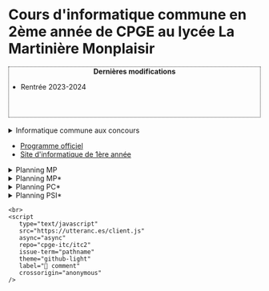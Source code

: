 # Cours d'informatique commune en 2ème année de CPGE au lycée La Martinière Monplaisir

<!-- <div id="" style="border-style:dotted; border-width:1px; overflow:scroll; height:100px;">
<center><b>Dernières modifications</b></center>
<ul>
<li>Ajout corrigé DS 1</li>
</ul>
</div> 
<br /> -->
<div id="" style="border-style:dotted; border-width:1px; overflow:scroll; height:100px;">
<center><b>Dernières modifications</b></center>
<ul>
<li>Rentrée 2023-2024</li>
</ul>
</div> 
<br />

<details>
<summary>Informatique commune aux concours</summary>

Concours | Durée | Coefficient (% écrit) | Autres
:---: | :---: | :---: | :---:
[CCINP PC/PSI](https://www.concours-commun-inp.fr/fr/epreuves/annales/annales-pc.html) | 3h | 10% | modélisation
[CCINP MP](https://www.concours-commun-inp.fr/fr/epreuves/annales/annales-mp.html) | | $\approx$ 10% | épreuve d'option + math 1
[Mines-Ponts](https://www.concoursminesponts.fr) | 2h | 7% |
[Centrale-Supélec PC/PSI (à confirmer)](https://www.concours-centrale-supelec.fr) | 2h QCM | 8% |
[Centrale-Supélec MP (à confirmer)](https://www.concours-centrale-supelec.fr) | 0 | 0% |
[X-ENS](https://banques-ecoles.fr/cms/wp-content/uploads/2023/01/Version-complete-combinee.pdf) | 2h | $\approx$ 13% | 
</details>

- [Programme officiel](https://prepas.org/index.php?document=72)
- [Site d'informatique de 1ère année](https://cpge-itc.github.io/itc1)

<details>
<summary>Planning MP</summary>
<iframe src="https://calendar.google.com/calendar/embed?height=600&wkst=2&bgcolor=%23ffffff&ctz=Europe%2FParis&showTitle=0&showDate=1&showPrint=0&showTabs=1&showCalendars=0&showTz=0&mode=MONTH&src=djBjZjgxN2M3cG9oNDdkMG5zNWN0YnR2MzhAZ3JvdXAuY2FsZW5kYXIuZ29vZ2xlLmNvbQ&color=%237CB342" style="border:solid 1px #777" width="100%" height="600" frameborder="0" scrolling="no"></iframe>
</details>

<details>
<summary>Planning MP*</summary>
<iframe src="https://calendar.google.com/calendar/embed?height=600&wkst=2&bgcolor=%23ffffff&ctz=Europe%2FParis&showTitle=0&showPrint=0&showTz=0&src=cDM3MWkxaWNqZWswam02bHQ1aTQ5ZDlqdHNAZ3JvdXAuY2FsZW5kYXIuZ29vZ2xlLmNvbQ&src=M2hha3JjZmVkMGswNTI2YXYzNzIwaWdqdW9nYTVsODFAaW1wb3J0LmNhbGVuZGFyLmdvb2dsZS5jb20&src=ZnIuZnJlbmNoI2hvbGlkYXlAZ3JvdXAudi5jYWxlbmRhci5nb29nbGUuY29t&color=%234285F4&color=%23E4C441&color=%230B8043" style="border:solid 1px #777" width="100%" height="600" frameborder="0" scrolling="no"></iframe>
</details>

<details>
<summary>Planning PC*</summary>
<iframe src="https://calendar.google.com/calendar/embed?height=600&wkst=1&bgcolor=%23ffffff&ctz=Europe%2FParis&showTitle=0&showPrint=0&showCalendars=0&showTz=0&src=N210Z3Z1ZGttaTJnaDNobGNzcDJ0c2YycWtAZ3JvdXAuY2FsZW5kYXIuZ29vZ2xlLmNvbQ&src=M2hha3JjZmVkMGswNTI2YXYzNzIwaWdqdW9nYTVsODFAaW1wb3J0LmNhbGVuZGFyLmdvb2dsZS5jb20&color=%237986CB&color=%23E4C441" style="border:solid 1px #777" width="800" height="600" frameborder="0" scrolling="no"></iframe>
</details>

<details>
<summary>Planning PSI*</summary>
<iframe src="https://calendar.google.com/calendar/embed?height=600&wkst=1&bgcolor=%23ffffff&ctz=Europe%2FParis&showTitle=0&showPrint=0&showTz=0&src=MzI5OWE3YzE0NmZiMWJmZDkyOTIyZjI1NTQ0YmJjMGYzYzY0NTE0YWM5NWIzZjM0ZGU2NDA5NDFjMDQ1Y2NlMkBncm91cC5jYWxlbmRhci5nb29nbGUuY29t&src=M2hha3JjZmVkMGswNTI2YXYzNzIwaWdqdW9nYTVsODFAaW1wb3J0LmNhbGVuZGFyLmdvb2dsZS5jb20&color=%23E67C73&color=%23E4C441" style="border:solid 1px #777" width="800" height="600" frameborder="0" scrolling="no"></iframe>
</details>

```{raw} html
<br>
<script
   type="text/javascript"
   src="https://utteranc.es/client.js"
   async="async"
   repo="cpge-itc/itc2"
   issue-term="pathname"
   theme="github-light"
   label="💬 comment"
   crossorigin="anonymous"
/>
```
